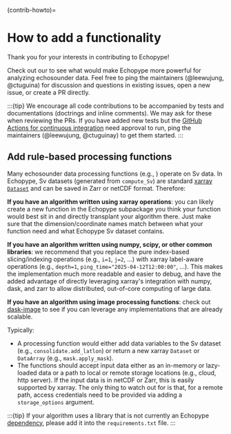 (contrib-howto)=
# How to add a functionality

Thank you for your interests in contributing to Echopype!

Check out our [](contrib-roadmap_priorities) to see what would make Echopype more powerful for analyzing echosounder data. Feel free to ping the maintainers (@leewujung, @ctuguina) for discussion and questions in existing issues, open a new issue, or create a PR directly.

:::{tip}
We encourage all code contributions to be accompanied by tests and documentations (doctrings and inline comments).
We may ask for these when reviewing the PRs.
If you have added new tests but the [GitHub Actions for continuous integration](#github-actions-for-continuous-integration-ci) need approval to run, ping the maintainers (@leewujung, @ctuguinay) to get them started.
:::



## Add rule-based processing functions

Many echosounder data processing functions (e.g., [](contrib-roadmap_algorithms)) operate on Sv data. In Echopype, Sv datasets (generated from `compute_Sv`) are standard [xarray `Dataset`](https://docs.xarray.dev/en/latest/user-guide/data-structures.html#dataset) and can be saved in Zarr or netCDF format. Therefore:

**If you have an algorithm written using xarray operations**: you can likely create a new function in the Echopype subpackage you think your function would best sit in and directly transplant your algorithm there. Just make sure that the dimension/coordinate names match between what your function need and what Echopype Sv dataset contains.

**If you have an algorithm written using numpy, scipy, or other common libraries**: we recommend that you replace the pure index-based slicing/indexing operations (e.g., `i=1`, `j=2`, ...) with xarray label-aware operations (e.g., `depth=1`, `ping_time="2025-04-12T12:00:00"`, ...). This makes the implementation much more readable and easier to debug, and have the added advantage of directly leveraging xarray's integration with numpy, dask, and zarr to allow distributed, out-of-core computing of large data.

**If you have an algorithm using image processing functions**: check out [dask-image](https://image.dask.org/en/stable/) to see if you can leverage any implementations that are already scalable.

Typically:
- A processing function would either add data variables to the Sv dataset (e.g., `consolidate.add_latlon`) or return a new xarray `Dataset` or `DataArray` (e.g., `mask.apply_mask`).
- The functions should accept input data either as an in-memory or lazy-loaded data or a path to local or remote storage locations (e.g., cloud, http server). If the input data is in netCDF or Zarr, this is easily supported by xarray. The only thing to watch out for is that, for a remote path, access credentials need to be provided via adding a `storage_options` argument.

:::{tip}
If your algorithm uses a library that is not currently an Echopype [dependency](https://github.com/OSOceanAcoustics/echopype/blob/main/requirements.txt), please add it into the `requirements.txt` file.
:::
